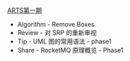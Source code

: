 [ARTS第一期](https://full-trollius-269.notion.site/f79943aa49c24943b3ffa1f6a7194744)

* Algorithm - Remove Boxes 
* Review - 对 SRP 的重新审视
* Tip - UML 图的常用语法 - phase1
* Share - RocketMQ 原理概览 - Phase1
